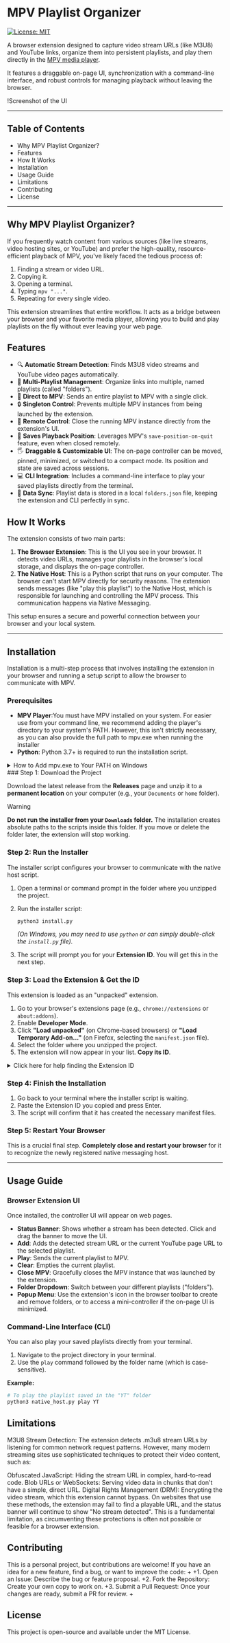 # MPV Playlist Organizer

[![License: MIT](https://img.shields.io/badge/License-MIT-yellow.svg)](https://opensource.org/licenses/MIT)

A browser extension designed to capture video stream URLs (like M3U8) and YouTube links, organize them into persistent playlists, and play them directly in the [MPV media player](https://mpv.io/).

It features a draggable on-page UI, synchronization with a command-line interface, and robust controls for managing playback without leaving the browser.

!Screenshot of the UI

---

## Table of Contents

- Why MPV Playlist Organizer?
- Features
- How It Works
- Installation
- Usage Guide
- Limitations
- Contributing
- License

---

## Why MPV Playlist Organizer?

If you frequently watch content from various sources (like live streams, video hosting sites, or YouTube) and prefer the high-quality, resource-efficient playback of MPV, you've likely faced the tedious process of:

1.  Finding a stream or video URL.
2.  Copying it.
3.  Opening a terminal.
4.  Typing `mpv "..."`.
5.  Repeating for every single video.

This extension streamlines that entire workflow. It acts as a bridge between your browser and your favorite media player, allowing you to build and play playlists on the fly without ever leaving your web page.

## Features

-   🔍 **Automatic Stream Detection**: Finds M3U8 video streams and YouTube video pages automatically.
-   📂 **Multi-Playlist Management**: Organize links into multiple, named playlists (called "folders").
-   🚀 **Direct to MPV**: Sends an entire playlist to MPV with a single click.
-   🔒 **Singleton Control**: Prevents multiple MPV instances from being launched by the extension.
-   🔌 **Remote Control**: Close the running MPV instance directly from the extension's UI.
-   💾 **Saves Playback Position**: Leverages MPV's `save-position-on-quit` feature, even when closed remotely.
-   🖐️ **Draggable & Customizable UI**: The on-page controller can be moved, pinned, minimized, or switched to a compact mode. Its position and state are saved across sessions.
-   💻 **CLI Integration**: Includes a command-line interface to play your saved playlists directly from the terminal.
-   🔄 **Data Sync**: Playlist data is stored in a local `folders.json` file, keeping the extension and CLI perfectly in sync.

## How It Works

The extension consists of two main parts:

1.  **The Browser Extension**: This is the UI you see in your browser. It detects video URLs, manages your playlists in the browser's local storage, and displays the on-page controller.
2.  **The Native Host**: This is a Python script that runs on your computer. The browser can't start MPV directly for security reasons. The extension sends messages (like "play this playlist") to the Native Host, which is responsible for launching and controlling the MPV process. This communication happens via Native Messaging.

This setup ensures a secure and powerful connection between your browser and your local system.

---

## Installation

Installation is a multi-step process that involves installing the extension in your browser and running a setup script to allow the browser to communicate with MPV.

### Prerequisites

-   **MPV Player**:You must have MPV installed on your system. For easier use from your command line, we recommend adding the player's directory to your system's PATH. However, this isn't strictly necessary, as you can also provide the full path to mpv.exe when running the installer
- **Python**: Python 3.7+ is required to run the installation script.
<details>
<summary>How to Add mpv.exe to Your PATH on Windows</summary>How to Add mpv.exe to Your PATH on Windows
Find your MPV folder:
Locate where you extracted or installed mpv.exe (for example: C:\Tools\mpv\mpv.exe).

Copy the folder path:
Click the address bar in File Explorer where mpv.exe is located, and copy the folder path (e.g., C:\Tools\mpv).

Open System Properties:

Press <kbd>Win</kbd> + <kbd>Pause/Break</kbd>, or
Right-click "This PC" → Properties → Advanced system settings.
Edit Environment Variables:

Click "Environment Variables…"
In the "System variables" section, scroll to Path and click "Edit…"
Click "New" and paste the folder path you copied.
Apply and restart:
Click "OK" to save, then restart any command prompts or your PC for changes to take effect.

You can now run mpv from any command prompt window.
</details>
### Step 1: Download the Project

Download the latest release from the **Releases** page and unzip it to a **permanent location** on your computer (e.g., your `Documents` or `home` folder).

> [!WARNING]
> **Do not run the installer from your `Downloads` folder.**
> The installation creates absolute paths to the scripts inside this folder. If you move or delete the folder later, the extension will stop working.

### Step 2: Run the Installer

The installer script configures your browser to communicate with the native host script.

1.  Open a terminal or command prompt in the folder where you unzipped the project.
2.  Run the installer script:
    ```sh
    python3 install.py
    ```
    *(On Windows, you may need to use `python` or can simply double-click the `install.py` file).*

3.  The script will prompt you for your **Extension ID**. You will get this in the next step.

### Step 3: Load the Extension & Get the ID

This extension is loaded as an "unpacked" extension.

1.  Go to your browser's extensions page (e.g., `chrome://extensions` or `about:addons`).
2.  Enable **Developer Mode**.
3.  Click **"Load unpacked"** (on Chrome-based browsers) or **"Load Temporary Add-on..."** (on Firefox, selecting the `manifest.json` file).
4.  Select the folder where you unzipped the project.
5.  The extension will now appear in your list. **Copy its ID**.

<details>
<summary>Click here for help finding the Extension ID</summary>

-   **Chrome / Edge / Brave / Chromium**:
    The ID is a long string of letters on the extension's card.
    

-   **Firefox**:
    1.  Go to `about:debugging`.
    2.  Click "This Firefox" on the left.
    3.  Find the extension and copy its **Internal UUID**.
    

</details>

### Step 4: Finish the Installation

1.  Go back to your terminal where the installer script is waiting.
2.  Paste the Extension ID you copied and press Enter.
3.  The script will confirm that it has created the necessary manifest files.

### Step 5: Restart Your Browser

This is a crucial final step. **Completely close and restart your browser** for it to recognize the newly registered native messaging host.

---

## Usage Guide

### Browser Extension UI

Once installed, the controller UI will appear on web pages.

-   **Status Banner**: Shows whether a stream has been detected. Click and drag the banner to move the UI.
-   **Add**: Adds the detected stream URL or the current YouTube page URL to the selected playlist.
-   **Play**: Sends the current playlist to MPV.
-   **Clear**: Empties the current playlist.
-   **Close MPV**: Gracefully closes the MPV instance that was launched by the extension.
-   **Folder Dropdown**: Switch between your different playlists ("folders").
-   **Popup Menu**: Use the extension's icon in the browser toolbar to create and remove folders, or to access a mini-controller if the on-page UI is minimized.

### Command-Line Interface (CLI)

You can also play your saved playlists directly from your terminal.

1.  Navigate to the project directory in your terminal.
2.  Use the `play` command followed by the folder name (which is case-sensitive).




**Example:**
```sh
# To play the playlist saved in the "YT" folder
python3 native_host.py play YT
```

## Limitations  
M3U8 Stream Detection: The extension detects .m3u8 stream URLs by listening for common network request patterns. However, many modern streaming sites use sophisticated techniques to protect their video content, such as:

Obfuscated JavaScript: Hiding the stream URL in complex, hard-to-read code.
Blob URLs or WebSockets: Serving video data in chunks that don't have a simple, direct URL.
Digital Rights Management (DRM): Encrypting the video stream, which this extension cannot bypass.
On websites that use these methods, the extension may fail to find a playable URL, and the status banner will continue to show "No stream detected". This is a fundamental limitation, as circumventing these protections is often not possible or feasible for a browser extension.

## Contributing 

This is a personal project, but contributions are welcome! If you have an idea for a new feature, find a bug, or want to improve the code: + +1. Open an Issue: Describe the bug or feature proposal. +2. Fork the Repository: Create your own copy to work on. +3. Submit a Pull Request: Once your changes are ready, submit a PR for review. +



## License

This project is open-source and available under the MIT License.
